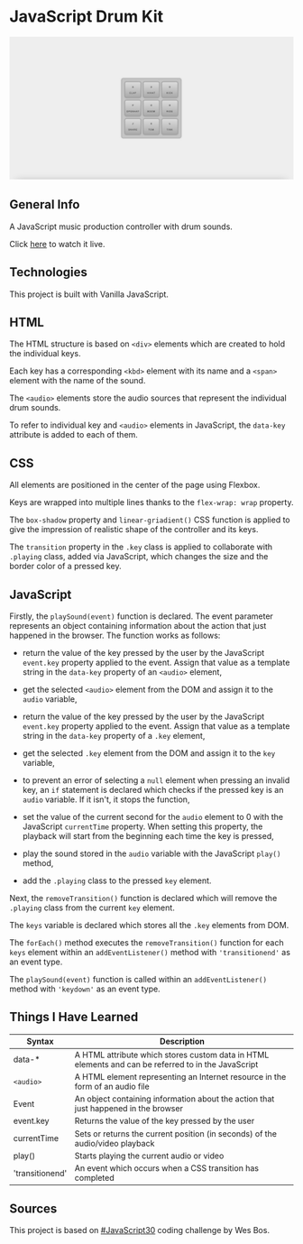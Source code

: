 # JavaScript Drum Kit

![screenshot](screenshot.jpg)

## General Info

A JavaScript music production controller with drum sounds.

Click [here](https://marekjanik.github.io/drum-kit/) to watch it live.

## Technologies

This project is built with Vanilla JavaScript.

## HTML

The HTML structure is based on `<div>` elements which are created to hold the individual keys.

Each key has a corresponding `<kbd>` element with its name and a `<span>` element with the name of the sound.

The `<audio>` elements store the audio sources that represent the individual drum sounds.

To refer to individual key and `<audio>` elements in JavaScript, the `data-key` attribute is added to each of them.

## CSS

All elements are positioned in the center of the page using Flexbox.

Keys are wrapped into multiple lines thanks to the `flex-wrap: wrap` property.

The `box-shadow` property and `linear-griadient()` CSS function is applied to give the impression of realistic shape of the controller and its keys.

The `transition` property in the `.key` class is applied to collaborate with `.playing` class, added via JavaScript, which changes the size and the border color of a pressed key.

## JavaScript

Firstly, the `playSound(event)` function is declared. The event parameter represents an object containing information about the action that just happened in the browser. The function works as follows:

- return the value of the key pressed by the user by the JavaScript `event.key` property applied to the event. Assign that value as a template string in the `data-key` property of an `<audio>` element,

- get the selected `<audio>` element from the DOM and assign it to the `audio` variable,

- return the value of the key pressed by the user by the JavaScript `event.key` property applied to the event. Assign that value as a template string in the `data-key` property of a `.key` element,

- get the selected `.key` element from the DOM and assign it to the `key` variable,

- to prevent an error of selecting a `null` element when pressing an invalid key, an `if` statement is declared which checks if the pressed key is an `audio` variable. If it isn't, it stops the function,

- set the value of the current second for the `audio` element to 0 with the JavaScript `currentTime` property. When setting this property, the playback will start from the beginning each time the key is pressed,

- play the sound stored in the `audio` variable with the JavaScript `play()` method,

- add the `.playing` class to the pressed `key` element.

Next, the `removeTransition()` function is declared which will remove the `.playing` class from the current `key` element.

The `keys` variable is declared which stores all the `.key` elements from DOM.

The `forEach()` method executes the `removeTransition()` function for each `keys` element within an `addEventListener()` method with `'transitionend'` as an event type.

The `playSound(event)` function is called within an `addEventListener()` method with `'keydown'` as an event type.

## Things I Have Learned

| Syntax          | Description                                                                                         |
| --------------- | --------------------------------------------------------------------------------------------------- |
| data-\*         | A HTML attribute which stores custom data in HTML elements and can be referred to in the JavaScript |
| `<audio>`       | A HTML element representing an Internet resource in the form of an audio file                       |
| Event           | An object containing information about the action that just happened in the browser                 |
| event.key       | Returns the value of the key pressed by the user                                                    |
| currentTime     | Sets or returns the current position (in seconds) of the audio/video playback                       |
| play()          | Starts playing the current audio or video                                                           |
| 'transitionend' | An event which occurs when a CSS transition has completed                                           |

## Sources

This project is based on [#JavaScript30](https://javascript30.com/) coding challenge by Wes Bos.
